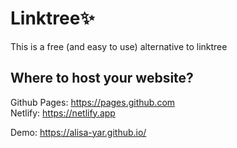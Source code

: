 # Linktree:sparkles:
This is a free (and easy to use) alternative to linktree 

## Where to host your website?
Github Pages: https://pages.github.com  
Netlify: https://netlify.app

Demo: https://alisa-yar.github.io/


<!-- Inspired from: https://github.com/RyanLefebvre/TREE and https://github.com/johnggli/linktree -->
